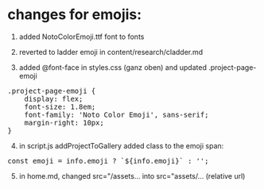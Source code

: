 
# changes for emojis:

1. added NotoColorEmoji.ttf font to fonts

2. reverted to ladder emoji in content/research/cladder.md

3. added @font-face in styles.css (ganz oben) and updated .project-page-emoji

<pre>
.project-page-emoji {
    display: flex;
    font-size: 1.8em;
    font-family: 'Noto Color Emoji', sans-serif;
    margin-right: 10px;
}
</pre>

4. in script.js addProjectToGallery added class to the emoji span: 

<pre>
const emoji = info.emoji ? `<span class='project-page-emoji'>${info.emoji}</span>` : '';
</pre>

5. in home.md, changed src="/assets... into src="assets/... (relative url)

